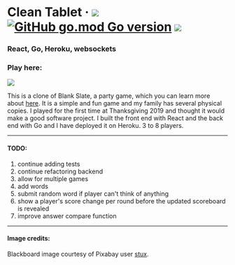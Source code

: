 # Clean Tablet &middot; [![](https://img.shields.io/badge/React-js-blue.svg?color=20232a&logo=React)](https://reactjs.org/) [![GitHub go.mod Go version](https://img.shields.io/github/go-mod/go-version/jamessouth/clean-tablet?logo=Go)](https://golang.org/) ![](https://img.shields.io/badge/awesome-yes-brightgreen.svg)

### React, Go, Heroku, websockets

### Play here:

[![](https://img.shields.io/badge/heroku-deployed-purple.svg?color=430098&style=for-the-badge&logo=Heroku)](http://clean-tablet.herokuapp.com/)

This is a clone of Blank Slate, a party game, which you can learn more about [here](https://theop.games/products/game/blank-slate/).  It is a simple and fun game and my family has several physical copies.  I played for the first time at Thanksgiving 2019 and thought it would make a good software project.  I built the front end with React and the back end with Go and I have deployed it on Heroku.  3 to 8 players.

--------------------------------------------------------------------------------------------------------------------------

#### TODO:

1.  continue adding tests
2.  continue refactoring backend
3.  allow for multiple games
4.  add words
5.  submit random word if player can't think of anything
6.  show a player's score change per round before the updated scoreboard is revealed
7.  improve answer compare function

--------------------------------------------------------------------------------------------------------------------------

#### Image credits:

Blackboard image courtesy of Pixabay user [stux](https://pixabay.com/users/stux-12364/?utm_source=link-attribution&amp;utm_medium=referral&amp;utm_campaign=image&amp;utm_content=1072366).
